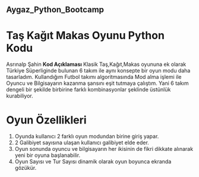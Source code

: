 ## Aygaz_Python_Bootcamp
# Taş Kağıt Makas Oyunu Python Kodu
Asrınalp Şahin
**Kod Açıklaması**
Klasik Taş,Kağıt,Makas oyununa ek olarak Türkiye Süperliginde bulunan 6 takım ile aynı konsepte bir oyun modu daha tasarladım.
Kullandığım Futbol takımı algoritmasında Mod alma işlemi ile Oyuncu ve Bilgisayarın kazanma şansını eşit tutmaya çalıştım.
Yani 6 takım dengeli bir şekilde birbirine farklı kombinasyonlar şeklinde üstünlük kurabiliyor.

# Oyun Özellikleri
1. Oyunda kullanıcı 2 farklı oyun modundan birine giriş yapar.
2. 2 Galibiyet sayısına ulaşan kullanıcı galibiyet elde eder.
3. Oyun sonunda oyuncu ve bilgisayarın her ikisinin de fikri dikkate alınarak yeni bir oyuna başlanabilir.
4. Oyun Sayısı ve Tur Sayısı dinamik olarak oyun boyunca ekranda gözükür.


